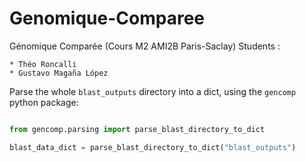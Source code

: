 # Genomique-Comparee

Génomique Comparée (Cours M2 AMI2B Paris-Saclay)
Students :

    * Théo Roncalli
    * Gustavo Magaña López

Parse the whole `blast_outputs` directory into a dict, 
using the `gencomp` python package:

```python

from gencomp.parsing import parse_blast_directory_to_dict

blast_data_dict = parse_blast_directory_to_dict("blast_outputs")
```
